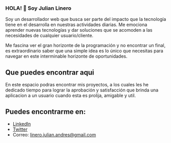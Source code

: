 ### HOLA! 👋 Soy Julian Linero

Soy un desarrollador web que busca ser parte del impacto que la tecnología tiene en el desarrolla en nuestras actividades diarias. Me emociona aprender nuevas tecnologías y dar soluciones que se acomoden a las necesidades de cualquier usuario/cliente.

Me fascina ver el gran horizonte de la programación y no encontrar un final, es extraordinario saber que una simple idea es lo único que necesitas para navegar en este interminable horizonte de oportunidades.

## Que puedes encontrar aqui

En este espacio podras encontrar mis proyectos, a los cuales les he dedicado tiempo para lograr la aprobación y satisfacción que brinda una aplicacion a un usuario cuando esta es prolija, amigable y util.

## Puedes encontrarme en:

- [LinkedIn](https://www.linkedin.com/in/julian-linero-85a307207/)
- [Twitter](https://twitter.com/linerojulianan1)
- Correo: linero.julian.andres@gmail.com

<!--
**JulianLIMe/JulianLIMe** is a ✨ _special_ ✨ repository because its `README.md` (this file) appears on your GitHub profile.

Here are some ideas to get you started:

- 🔭 I’m currently working on ...
- 🌱 I’m currently learning ...
- 👯 I’m looking to collaborate on ...
- 🤔 I’m looking for help with ...
- 💬 Ask me about ...
- 📫 How to reach me: ...
- 😄 Pronouns: ...
- ⚡ Fun fact: ...
-->
